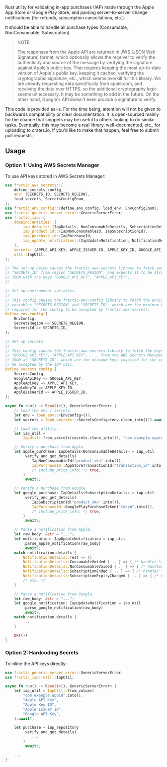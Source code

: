 Rust utility for validating in-app purchases (IAP) made through the Apple App Store or Google Play Store, and parsing server-to-server change notifications (for refunds, subscription cancellations, etc.).

It should be able to handle all purchase types (Consumable, NonConsumable, Subscription).

> NOTE:
>
> The responses from the Apple API are returned in JWS (JSON Web Signature) format, which optionally allows the receiver to verify the authenticity and source of the message by verifying the signature against Apple's public key. That requires keeping the most up-to-date version of Apple's public key, keeping it cached, verifying the cryptographic signature, etc., which seems overkill for this library. We are already requesting data specifically from apple.com, and receiving the data over HTTPS, so the additional cryptography logic seems unnecessary. It may be something to add in the future. On the other hand, Google's API doesn't even provide a signature to verify.

This code is provided as-is. For the time being, attention will not be given to backwards compatibility or clear documentation. It is open-sourced mainly for the chance that snippets may be useful to others looking to do similar tasks. Eventually, this may become a real library, well-documented, etc., for uploading to crates.io. If you'd like to make that happen, feel free to submit pull requests.

## Usage

### Option 1: Using AWS Secrets Manager

To use API keys stored in AWS Secrets Manager:

```rust
use fractic_aws_secrets::{
    define_secrets_config,
    env::{SECRETS_ID, SECRETS_REGION},
    load_secrets, SecretsConfigEnum,
};
use fractic_env_config::{define_env_config, load_env, EnvConfigEnum};
use fractic_generic_server_error::GenericServerError;
use fractic_iap::{
    domain::entities::{
        iap_details::{IapDetails, NonConsumableDetails, SubscriptionDetails},
        iap_product_id::{IapNonConsumableId, IapSubscriptionId},
        iap_purchase_id::IapPurchaseId,
        iap_update_notification::{IapUpdateNotification, NotificationDetails},
    },
    secrets::{APPLE_API_KEY, APPLE_ISSUER_ID, APPLE_KEY_ID, GOOGLE_API_KEY},
    util::IapUtil,
};

// The set-up below causes the fractic-aws-secrets library to fetch secret ID
// "SECRETS_ID" from region "SECRETS_REGION", and expects it to be structured as
// JSON with the keys "GOOGLE_API_KEY", "APPLE_API_KEY", ...
// ---------------------------------------------------------

// Set up environment variables.
//
// This config causes the fractic-env-config library to fetch the environment
// variables "SECRETS_REGION" and "SECRETS_ID", which are the minimum keys
// required for the config to be accepted by fractic-aws-secrets.
define_env_config!(
    EnvConfig,
    SecretsRegion => SECRETS_REGION,
    SecretsId => SECRETS_ID,
);

// Set up secrets.
//
// This config causes the fractic-aws-secrets library to fetch the keys
// "GOOGLE_API_KEY", "APPLE_API_KEY", ..., from the AWS Secrets Manager secret
// JSON at "SECRETS_ID", which are the minimum keys required for the config to
// be accepted by the IAP util.
define_secrets_config!(
    SecretsConfig,
    GoogleApiKey => GOOGLE_API_KEY,
    AppleApiKey => APPLE_API_KEY,
    AppleKeyId => APPLE_KEY_ID,
    AppleIssuerId => APPLE_ISSUER_ID,
);

async fn run() -> Result<(), GenericServerError> {
    // Load the env / secrets.
    let env = load_env::<EnvConfig>()?;
    let secrets = load_secrets::<SecretsConfig>(env.clone_into()?).await?;

    // Load the utility.
    let iap_util =
        IapUtil::from_secrets(secrets.clone_into()?, "com.example.appid".into()).await?;

    // Verify a purchase from Apple.
    let apple_purchase: IapDetails<NonConsumableDetails> = iap_util
        .verify_and_get_details(
            IapNonConsumableId("product_sku".into()),
            IapPurchaseId::AppStoreTransactionId("transaction_id".into()),
            /* include_price_info: */ true,
        )
        .await?;

    // Verify a purchase from Google.
    let google_purchase: IapDetails<SubscriptionDetails> = iap_util
        .verify_and_get_details(
            IapSubscriptionId("product_sku".into()),
            IapPurchaseId::GooglePlayPurchaseToken("token".into()),
            /* include_price_info: */ true,
        )
        .await?;

    // Parse a notification from Apple.
    let raw_body: &str = "...";
    let notification: IapUpdateNotification = iap_util
        .parse_apple_notification(raw_body)
        .await?;
    match notification.details {
        NotificationDetails::Test => {}
        NotificationDetails::ConsumableVoided { .. } => { /* handler */ }
        NotificationDetails::NonConsumableVoided { .. } => { /* handler */ }
        NotificationDetails::SubscriptionEnded { .. } => { /* handler */ }
        NotificationDetails::SubscriptionExpiryChanged { .. } => { /* handler */ }
        /* etc. */
    }

    // Parse a notification from Google.
    let raw_body: &str = "...";
    let google_notification: IapUpdateNotification = iap_util
        .parse_google_notification(raw_body)
        .await?;
    match notification.details {
        ...
    }

    Ok(())
}
```

### Option 2: Hardcoding Secrets

To inline the API keys directly:

```rust
use fractic_generic_server_error::GenericServerError;
use fractic_iap::util::IapUtil;

async fn run() -> Result<(), GenericServerError> {
    let iap_util = IapUtil::from_values(
        "com.example.appid".into(),
        "Apple API Key",
        "Apple Key ID",
        "Apple Issuer ID",
        "Google API Key",
    ).await?;

    let purchase = iap_repository
        .verify_and_get_details(
            ...
        )
        .await?;

    ...
}
```